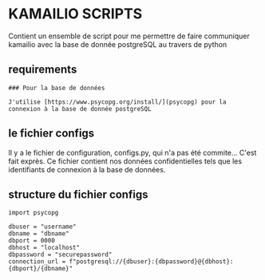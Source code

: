 # KAMAILIO SCRIPTS

Contient un ensemble de script pour me permettre de faire communiquer kamailio avec la base de donnée postgreSQL au travers de python

## requirements

    ### Pour la base de données

    J'utilise [https://www.psycopg.org/install/](psycopg) pour la connexion à la base de donnée postgreSQL


## le fichier configs

Il y a le fichier de configuration, configs.py, qui n'a pas été commite... C'est fait exprès.
Ce fichier contient nos données confidentielles tels que les identifiants de connexion à la base de données.

## structure du fichier configs
```
import psycopg

dbuser = "username"
dbname = "dbname"
dbport = 0000
dbhost = "localhost"
dbpassword = "securepassword"
connection_url = f"postgresql://{dbuser}:{dbpassword}@{dbhost}:{dbport}/{dbname}"
```